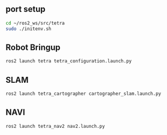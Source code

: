 ## port setup

```bash
cd ~/ros2_ws/src/tetra
sudo ./initenv.sh
```

## Robot Bringup

```bash
ros2 launch tetra tetra_configuration.launch.py
```

## SLAM

```bash
ros2 launch tetra_cartographer cartographer_slam.launch.py
```

## NAVI

```bash
ros2 launch tetra_nav2 nav2.launch.py
```